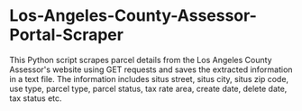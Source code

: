 # Los-Angeles-County-Assessor-Portal-Scraper
This Python script scrapes parcel details from the Los Angeles County Assessor's website using GET requests and saves the extracted information in a text file. The information includes situs street, situs city, situs zip code, use type, parcel type, parcel status, tax rate area, create date, delete date, tax status etc.
